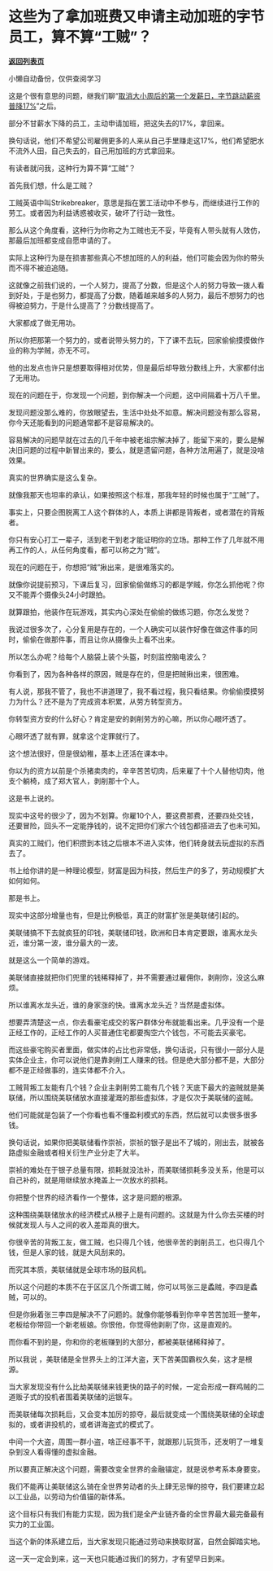 # 这些为了拿加班费又申请主动加班的字节员工，算不算“工贼”？

[**返回列表页**](/gzh/记忆承载)

小懒自动备份，仅供查阅学习

这是个很有意思的问题，继我们聊“[取消大小周后的第一个发薪日，字节跳动薪资普降17%](http://mp.weixin.qq.com/s?__biz=MzU0MjYwNDU2Mw==&mid=2247500790&idx=1&sn=553779a0432d5f0cce1c9875dd406f62&chksm=fb1aaf8acc6d269c58c275c0b5220ebb8068165749b6acd4d566c0ebdd57cf6a110e5b727f6f&scene=21#wechat_redirect)”之后。  

  

部分不甘薪水下降的员工，主动申请加班，把这失去的17%，拿回来。  

  

换句话说，他们不希望公司雇佣更多的人来从自己手里赚走这17%，他们希望肥水不流外人田，自己失去的，自己用加班的方式拿回来。

  

有读者就问我，这种行为算不算“工贼”？  

  

首先我们想，什么是工贼？  

  

工贼英语中叫Strikebreaker，意思是指在罢工活动中不参与，而继续进行工作的劳工。或者因为利益诱惑被收买，破坏了行动一致性。

  

那么从这个角度看，这种行为你称之为工贼也无不妥，毕竟有人带头就有人效仿，那最后加班都变成自愿申请的了。

  

实际上这种行为是在损害那些真心不想加班的人的利益，他们可能会因为你的带头而不得不被迫追随。

  

这就像之前我们说的，一个人努力，提高了分数，但是这个人的努力导致一拨人看到好处，于是也努力，都提高了分数，随着越来越多的人努力，最后不想努力的也得被迫努力，于是什么提高了？分数线提高了。

  

大家都成了做无用功。

  

所以你把那第一个努力的，或者说带头努力的，下了课不去玩，回家偷偷摸摸做作业的称为学贼，亦无不可。

  

他的出发点也许只是想要取得相对优势，但是最后却导致分数线上升，大家都付出了无用功。

  

现在的问题在于，你发现一个问题，到你解决一个问题，这中间隔着十万八千里。

  

发现问题没那么难的，你放眼望去，生活中处处不如意。解决问题没有那么容易，你今天还能看到的问题通常都不是容易解决的。

  

容易解决的问题早就在过去的几千年中被老祖宗解决掉了，能留下来的，要么是解决旧问题的过程中新冒出来的，要么，就是遗留问题，各种方法用遍了，就是没啥效果。

  

真实的世界确实是这么复杂。

  

就像我那天也坦率的承认，如果按照这个标准，那我年轻的时候也属于“工贼”了。

  

事实上，只要企图脱离工人这个群体的人，本质上讲都是背叛者，或者潜在的背叛者。

  

你只有安心打工一辈子，活到老干到老才能证明你的立场。那种工作了几年就不用再工作的人，从任何角度看，都可以称之为“贼”。

  

现在的问题在于，你想把“贼”揪出来，是很难落实的。

  

就像你说提前预习，下课后复习，回家偷偷做练习的都是学贼，你怎么抓他呢？你又不能弄个摄像头24小时跟拍。

  

就算跟拍，他装作在玩游戏，其实内心深处在偷偷的做练习题，你怎么发觉？

  

我说过很多次了，心分复用是存在的，一个人确实可以装作好像在做这件事的同时，偷偷在做那件事，而且让你从摄像头上看不出来。

  

所以怎么办呢？给每个人脑袋上装个头盔，时刻监控脑电波么？

  

你看到了，因为各种各样的原因，贼是存在的，但是把贼揪出来，很困难。

  

有人说，那我不管了，我也不讲道理了，我不看过程，我只看结果。你偷偷摸摸努力为什么？还不是为了完成资本积累，从劳方转型资方。

  

你转型资方安的什么好心？肯定是安的剥削劳方的心嘛，所以你心眼坏透了。

  

心眼坏透了就有罪，就拿这个定罪就行了。  

  

这个想法很好，但是很幼稚，基本上还活在课本中。  

  

你以为的资方以前是个杀猪卖肉的，辛辛苦苦切肉，后来雇了十个人替他切肉，他支个躺椅，成了郑大官人，剥削那十个人。

  

这是书上说的。

  

现实中这号的很少了，因为不划算。你雇10个人，要这费那费，还要四处交钱，还要冒险，回头不一定能挣钱的，说不定把你们家六个钱包都搭进去了也未可知。  

  

真实的工贼们，他们积攒到本钱之后根本不进入实体，他们转身就去玩虚拟的东西去了。

  

书上给你讲的是一种理论模型，财富是因为科技，然后生产的多了，劳动规模扩大如何如何。  

  

那是书上。

  

现实中这部分增量也有，但是比例极低，真正的财富扩张是美联储引起的。  

  

美联储搞不下去就疯狂的印钱，美联储印钱，欧洲和日本肯定要跟，谁离水龙头近，谁分第一波，谁分最大的一波。  

  

就是这么一个简单的游戏。  

  

美联储直接就把你们兜里的钱稀释掉了，并不需要通过雇佣你，剥削你，没这么麻烦。

  

所以谁离水龙头近，谁的身家涨的快。谁离水龙头近？当然是虚拟体。  

  

想要弄清楚这一点，你去看豪宅成交的客户群体分布就能看出来。几乎没有一个是正经工作的，正经工作的人买普通住宅都要掏空六个钱包，不可能去买豪宅。  

  

而这些豪宅购买者里面，做实体的占比也非常低，换句话说，只有很小一部分人是实体企业主，你可以说他们是靠剥削工人赚来的钱。但是绝大部分都不是，大部分都不是正经做事的，连实体都不介入。

  

工贼背叛工友能有几个钱？企业主剥削劳工能有几个钱？天底下最大的盗贼就是美联储，所以围绕美联储放水直接灌溉的那些虚拟体，才是仅次于美联储的盗贼。  

  

他们可能就是包装了一个你看也看不懂盈利模式的东西，然后就可以卖很多很多钱。

  

换句话说，如果你把美联储看作崇祯，崇祯的银子是出不了城的，刚出去，就被各路虚拟金融或者相关衍生产业分走了大半。  

  

崇祯的难处在于银子总量有限，损耗就没法补，而美联储损耗多没关系，他是可以自己补的，就是用继续放水掩盖上一次放水的损耗。

  

你把整个世界的经济看作一个整体，这才是问题的根源。  

  

这种围绕美联储放水的经济模式从根子上是有问题的。这就是为什么你去买楼的时候就发现人与人之间的收入差距真的很大。  

  

你很辛苦的背叛工友，做工贼，也只得几个钱，他很辛苦的剥削员工，也只得几个钱，但是人家的钱，就是大风刮来的。  

  

而究其本质，美联储就是全球市场的鼓风机。  

  

所以这个问题的本质不在于区区几个所谓工贼，你可以骂张三是蟊贼，李四是蟊贼，可以的。  

  

但是你揪着张三李四是解决不了问题的。就像你能够看到你辛辛苦苦加班一整年，老板给你带回一个新老板娘。你恨他，你觉得他剥削了你，这是直观的。

  

而你看不到的是，你和你的老板赚到的大部分，都被美联储稀释掉了。  

  

所以我说 ，美联储是全世界头上的江洋大盗，天下苦美国霸权久矣，这才是根源。  

  

当大家发现没有什么比劫美联储来钱更快的路子的时候，一定会形成一群鸡贼的二道贩子式的投机者围着美联储的运银车。  

  

而美联储每次损耗后，又会变本加厉的掠夺，最后就变成一个围绕美联储的全球虚拟的，或者讲投机的，或者讲海盗式的模式了。

  

中间一个大盗，周围一群小盗，啥正经事不干，就跟那儿玩货币，还发明了一堆复杂到没人看得懂的虚拟金融。  

  

所以要真正解决这个问题，需要改变全世界的金融锚定，就是说参考系本身要变。  

  

我们不能再让美联储这么骑在全世界劳动者的头上肆无忌惮的掠夺，我们要建立起以工业品，以劳动为价值锚的新体系。  

  

这个目标只有我们有能力实现，因为我们是全产业链齐备的全世界最大最完备最有实力的工业国。

  

当这个新的体系建立后，当大家发现只能通过劳动来换取财富，自然会脚踏实地。

  

这一天一定会到来，这一天也只能通过我们的努力，才有望早日到来。

